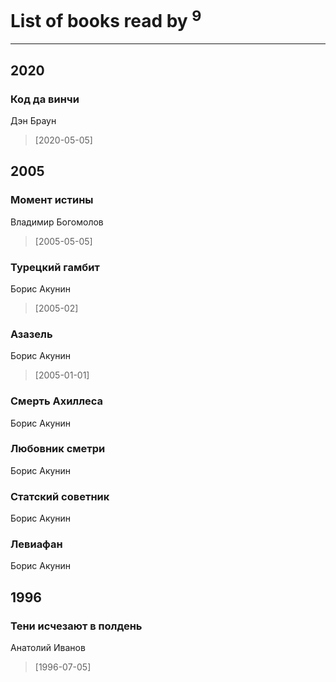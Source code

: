 # List of books read by [](https://plus.google.com/u/0/118261627879855357372/)<sup>9</sup>
---

## 2020

### Код да винчи
Дэн Браун
> [2020-05-05] 



## 2005

### Момент истины
Владимир Богомолов
> [2005-05-05] 


### Турецкий гамбит
Борис Акунин
> [2005-02] 


### Азазель
Борис Акунин
> [2005-01-01] 


### Смерть Ахиллеса
Борис Акунин


### Любовник сметри
Борис Акунин


### Статский советник
Борис Акунин


### Левиафан
Борис Акунин



## 1996

### Тени исчезают в полдень
Анатолий Иванов
> [1996-07-05] 



